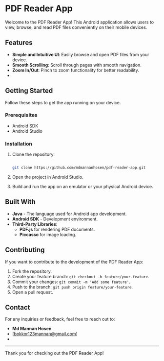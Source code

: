 
# PDF Reader App

Welcome to the PDF Reader App! This Android application allows users to view, browse, and read PDF files conveniently on their mobile devices.

## Features

- **Simple and Intuitive UI**: Easily browse and open PDF files from your device.
- **Smooth Scrolling**: Scroll through pages with smooth navigation.
- **Zoom In/Out**: Pinch to zoom functionality for better readability.
- 



## Getting Started

Follow these steps to get the app running on your device.

### Prerequisites

- Android SDK
- Android Studio

### Installation

1. Clone the repository:

    ```bash

    git clone https://github.com/mdmannanhosen/pdf-reader-app.git

    ```

2. Open the project in Android Studio.

3. Build and run the app on an emulator or your physical Android device.

## Built With

- **Java** - The language used for Android app development.
- **Android SDK** - Development environment.
- **Third-Party Libraries**:
  - **PDF.js** for rendering PDF documents.
  - **Piccasso** for image loading.

## Contributing

If you want to contribute to the development of the PDF Reader App:

1. Fork the repository.
2. Create your feature branch: `git checkout -b feature/your-feature`.
3. Commit your changes: `git commit -m 'Add some feature'`.
4. Push to the branch: `git push origin feature/your-feature`.
5. Open a pull request.



## Contact

For any inquiries or feedback, feel free to reach out to:

- **Md Mannan Hosen**
- [bokkor123mannan@gmail.com]
- 

---

Thank you for checking out the PDF Reader App!
